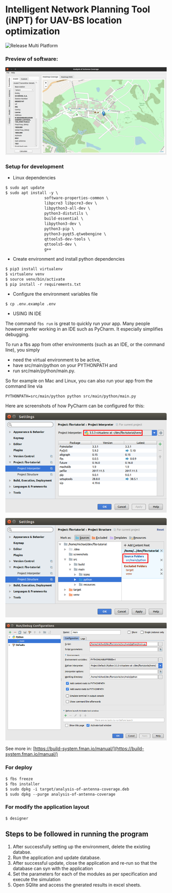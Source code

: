 # Intelligent Network Planning Tool (iNPT) for UAV-BS location optimization

![Release Multi Platform](https://github.com/samuelterra22/Analysis-of-antenna-coverage/workflows/Release%20Multi%20Platform/badge.svg)

### Preview of software:

![](images/main_screen.png)

### Setup for development

-  Linux dependencies
```shell script
$ sudo apt update
$ sudo apt install -y \
                 software-properties-common \
                 libpcre3 libpcre3-dev \
                 libpython3-all-dev \
                 python3-distutils \
                 build-essential \
                 libpython3-dev \
                 python3-pip \
                 python3-pyqt5.qtwebengine \
                 qttools5-dev-tools \
                 qttools5-dev \
                 g++ 
```

- Create environment and install python dependencies

```shell script
$ pip3 install virtualenv
$ virtualenv venv
$ source venv/bin/activate
$ pip install -r requirements.txt
```

- Configure the environment variables file

```shell
$ cp .env.example .env
```

- USING IN IDE

The command ``fbs run`` is great to quickly run your app. Many people however prefer working in an IDE such as PyCharm. It especially simplifies debugging.

To run a fbs app from other environments (such as an IDE, or the command line), you simply

- need the virtual environment to be active,
- have src/main/python on your PYTHONPATH and
- run src/main/python/main.py.

So for example on Mac and Linux, you can also run your app from the command line via

```shell
PYTHONPATH=src/main/python python src/main/python/main.py
```

Here are screenshots of how PyCharm can be configured for this:

![](images/pycharm-config-1.png)

![](images/pycharm-config-2.png)

![](images/pycharm-config-3.png)

See more in: [https://build-system.fman.io/manual/](https://build-system.fman.io/manual/)


### For deploy

```shell
$ fbs freeze
$ fbs installer
$ sudo dpkg -i target/analysis-of-antenna-coverage.deb
$ sudo dpkg --purge analysis-of-antenna-coverage
```


### For modify the application layout

```shell
$ designer
```
## Steps to be followed in running the program
1. After successfully setting up the environment, delete the existing databse.
2. Run the application and update database.
3. After successful update, close the application and re-run so that the database can syn with the application
4. Set the parameters for each of the modules as per specification and execute the simulation
5. Open SQlite and access the gnerated results in excel sheets.
